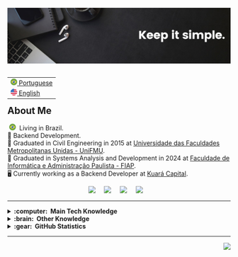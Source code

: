 <img src="images/capa.jpg"></img>

<table align="right">
 <tr><td><a href="README.md"><img src="images/brazil.png" height="15"> Portuguese</a></td></tr>
 <tr><td><a href="README_en.md"><img src="images/united-states.png" height="15"> English</a></td></tr>
</table>

<br>

## About Me

&nbsp;<img src="images/brazil.png" height="15">&nbsp; Living in Brazil.\
👯 Backend Development.\
👷 Graduated in Civil Engineering in 2015 at [Universidade das Faculdades Metropolitanas Unidas - UniFMU](https://portal.fmu.br/).\
👷 Graduated in Systems Analysis and Development in 2024 at [Faculdade de Informática e Administração Paulista - FIAP](https://www.fiap.com.br/).\
🖥️ Currently working as a Backend Developer at [Kuará Capital](https://kuaracapital.com/en/).

<p align="center">
    <a href="https://github.com/KaueCaponero"><img src="https://img.shields.io/badge/GitHub-100000?style=for-the-badge&logo=github&logoColor=white" /></a>&nbsp;&nbsp;&nbsp;&nbsp;
  <a href="mailto:caponerokaue@gmail.com?subject=Olá%20Kaue%20Caponero"><img src="https://img.shields.io/badge/gmail-%23D14836.svg?&style=for-the-badge&logo=gmail&logoColor=white" /></a>&nbsp;&nbsp;&nbsp;&nbsp;
  <a href="https://www.linkedin.com/in/kauecaponero/"><img src="https://img.shields.io/badge/linkedin-%230077B5.svg?&style=for-the-badge&logo=linkedin&logoColor=white" /></a>&nbsp;&nbsp;&nbsp;&nbsp;
  <a href="http://api.whatsapp.com/send?1=pt_BR&phone=5511983090659"><img src="https://img.shields.io/badge/WhatsApp-25D366?style=for-the-badge&logo=whatsapp&logoColor=white" /></a>&nbsp;&nbsp;&nbsp;&nbsp;
</p>

<hr/>

<details>
  <summary><b>:computer: &nbsp;Main Tech Knowledge</b></summary>
  <br> 
  <h4>Backend</b></h4>
  <p>
    <img alt="Java" src="https://img.shields.io/badge/Java-ED8B00?style=flat&logo=openjdk&logoColor=white">
    <img alt="Spring" src="https://img.shields.io/badge/Spring-6DB33F?style=flat&logo=spring&logoColor=white">
    <img alt="Python" src="https://img.shields.io/badge/Python-3776AB?style=flat&logo=python&logoColor=white">
    <img alt="FastAPI" src="https://img.shields.io/badge/FastAPI-005571?style=flat&logo=fastapi)">
    <img alt="JavaScript" src="https://img.shields.io/badge/JAVASCRIPT-323330.svg?&style=flat&logo=javascript&logoColor=%23F7DF1E">
  </p>
  <h4>Front-end</h4>
  <p style="text-align:center;">
    <img alt="HTML5" src="https://img.shields.io/badge/HTML5-E34F26.svg?&style=flat&logo=html5&logoColor=white">
    <img alt="CSS3" src="https://img.shields.io/badge/CSS3-%231572B6.svg?&style=flat&logo=css3&logoColor=white">
    <img alt="React" src="https://img.shields.io/badge/React-20232A?style=flat&logo=react&logoColor=white">
    <img alt="React Native" src="https://img.shields.io/badge/React_Native-20232A?style=flat&logo=react&logoColor=61DAFB">
    <img alt="Bootstrap" src="https://img.shields.io/badge/Bootstrap-563D7C?style=flat&logo=bootstrap&logoColor=white">
  </p>
  <h4>Version Control</h4>
  <p style="text-align:center;">
    <img alt="Git" src="https://img.shields.io/badge/GIT-%23F05033.svg?&style=flat&logo=git&logoColor=white">
    <img alt="GitHub" src="https://img.shields.io/badge/GITHUB-%23121011.svg?&style=flat&logo=github&logoColor=white">
  </p>
  <h4>IDEs and Tools</h4>
  <p style="text-align:center;">
    <img alt="Eclipse" src="https://img.shields.io/badge/ECLIPSE-2C2255.svg?&style=flat&logo=eclipse">
    <img alt="Maven" src="https://img.shields.io/badge/MAVEN-C71A36.svg?&style=flat&logo=apache-maven">
    <img alt="Oracle" src="https://img.shields.io/badge/Oracle-F80000?style=flat&logo=Oracle&logoColor=white">
    <img alt="Postman" src="https://img.shields.io/badge/Postman-FF6C37?style=flat&logo=postman&logoColor=white">
    <img alt="Insomnia" src = "https://img.shields.io/badge/Insomnia-black?style=flat&logo=insomnia&logoColor=5849BE">
    <img alt="Visual Studio Code" src="https://img.shields.io/badge/Visual_Studio_Code-0078D4?style=flat&logo=visual%20studio%20code&logoColor=white">
    <img alt="IntelliJ" src= "https://img.shields.io/badge/IntelliJ_IDEA-000000.svg?style=flat&logo=intellij-idea&logoColor=white">
    <img alt="Figma" src="https://img.shields.io/badge/Figma-F24E1E?style=flat&logo=figma&logoColor=white">
    <img alt="PowerBI" src="https://img.shields.io/badge/Power_Bi-F2C811?style=flat&logo=powerbi&logoColor=black">
    <img alt="Microsoft Excel" src="https://img.shields.io/badge/Microsoft_Excel-217346?style=flat&logo=microsoft-excel&logoColor=white">
    <img alt="Microsoft Office" src="https://img.shields.io/badge/Microsoft_Office-D83B01?style=flat&logo=microsoft-office&logoColor=white">
    <img alt="Google Sheets" src="https://img.shields.io/badge/Google%20Sheets-34A853?style=flat&logo=google-sheets&logoColor=white">
    <img alt="Google Colab" src="https://img.shields.io/badge/Colab-F9AB00?style=flat&logo=googlecolab&color=white">
    <img alt="Trello" src="https://img.shields.io/badge/Trello-0052CC?style=flat&logo=trello&logoColor=white">
    <img alt="Todoist" src="https://img.shields.io/badge/Todoist-E44332?style=flat&logo=todoist&logoColor=white">
  </p>
  <h4>Others</h4>
  <p style="text-align:center;">
    <img alt="Clean Architecture" src="https://img.shields.io/badge/CLEAN%20ARCHITECTURE-6DB33F.svg?&style=flat&logoColor=white">
    <img alt="SCRUM" src="https://img.shields.io/badge/SCRUM-6DB33F.svg?&style=flat&logo=ddd&logoColor=white">
  </p>
  <hr>
</details>

<details>
  <summary><b>:brain: &nbsp;Other Knowledge</b></summary>
  <h4>IDEs and Tools</h4>
    <p style="text-align:center;">
      <img alt="NodeJS" src="https://img.shields.io/badge/NODEJS-339933.svg?&style=flat&logo=node.js&logoColor=white">&nbsp;
    </p>
  <hr>
</details>

<details>
  <summary><b>:gear: &nbsp;GitHub Statistics</b></summary>
  <br/>
    <p align="center">
       <img src="https://github-profile-trophy.vercel.app/?username=kauecaponero&theme=onestar&margin-w=15&no-bg=true&column=-1&no-frame=true" alt="GitHub trophies of ryo-ma" />
    </p>
    <p align="center">
        <img height="137px" src="https://github-readme-streak-stats.herokuapp.com/?user=KaueCaponero&theme=transparent&hide_border=true" />
    </p>
    <p align="center">
        <img height="137px" src="https://github-readme-stats.vercel.app/api?username=kauecaponero&hide_title=true&hide_border=true&show_icons=true&include_all_commits=true&count_private=true&line_height=21&theme=transparent" /> <img height="137px" src="https://github-readme-stats.vercel.app/api/top-langs/?username=kauecaponero&hide=html&hide_title=true&hide_border=true&layout=compact&langs_count=8&theme=transparent" />
    </p>
</details>

<hr/>

<p align="right">
<img src="https://komarev.com/ghpvc/?username=kauecaponero&style=flat&label=Views"><img>
</p>
